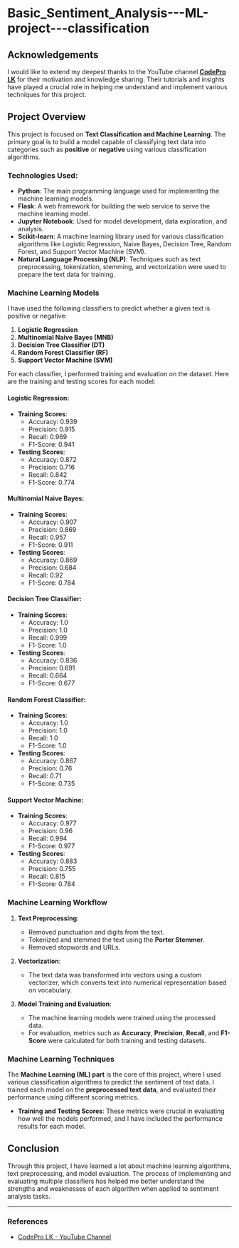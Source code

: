 # Basic_Sentiment_Analysis---ML-project---classification

## Acknowledgements

I would like to extend my deepest thanks to the YouTube channel **[CodePro LK](https://www.youtube.com/@codeprolk)** for their motivation and knowledge sharing. Their tutorials and insights have played a crucial role in helping me understand and implement various techniques for this project.

## Project Overview

This project is focused on **Text Classification and Machine Learning**. The primary goal is to build a model capable of classifying text data into categories such as **positive** or **negative** using various classification algorithms.

### Technologies Used:

- **Python**: The main programming language used for implementing the machine learning models.
- **Flask**: A web framework for building the web service to serve the machine learning model.
- **Jupyter Notebook**: Used for model development, data exploration, and analysis.
- **Scikit-learn**: A machine learning library used for various classification algorithms like Logistic Regression, Naive Bayes, Decision Tree, Random Forest, and Support Vector Machine (SVM).
- **Natural Language Processing (NLP)**: Techniques such as text preprocessing, tokenization, stemming, and vectorization were used to prepare the text data for training.

### Machine Learning Models

I have used the following classifiers to predict whether a given text is positive or negative:

1. **Logistic Regression**  
2. **Multinomial Naive Bayes (MNB)**  
3. **Decision Tree Classifier (DT)**  
4. **Random Forest Classifier (RF)**  
5. **Support Vector Machine (SVM)**  

For each classifier, I performed training and evaluation on the dataset. Here are the training and testing scores for each model:

#### Logistic Regression:
- **Training Scores**:
    - Accuracy: 0.939
    - Precision: 0.915
    - Recall: 0.969
    - F1-Score: 0.941
- **Testing Scores**:
    - Accuracy: 0.872
    - Precision: 0.716
    - Recall: 0.842
    - F1-Score: 0.774

#### Multinomial Naive Bayes:
- **Training Scores**:
    - Accuracy: 0.907
    - Precision: 0.869
    - Recall: 0.957
    - F1-Score: 0.911
- **Testing Scores**:
    - Accuracy: 0.869
    - Precision: 0.684
    - Recall: 0.92
    - F1-Score: 0.784

#### Decision Tree Classifier:
- **Training Scores**:
    - Accuracy: 1.0
    - Precision: 1.0
    - Recall: 0.999
    - F1-Score: 1.0
- **Testing Scores**:
    - Accuracy: 0.836
    - Precision: 0.691
    - Recall: 0.664
    - F1-Score: 0.677

#### Random Forest Classifier:
- **Training Scores**:
    - Accuracy: 1.0
    - Precision: 1.0
    - Recall: 1.0
    - F1-Score: 1.0
- **Testing Scores**:
    - Accuracy: 0.867
    - Precision: 0.76
    - Recall: 0.71
    - F1-Score: 0.735

#### Support Vector Machine:
- **Training Scores**:
    - Accuracy: 0.977
    - Precision: 0.96
    - Recall: 0.994
    - F1-Score: 0.977
- **Testing Scores**:
    - Accuracy: 0.883
    - Precision: 0.755
    - Recall: 0.815
    - F1-Score: 0.784

### Machine Learning Workflow

1. **Text Preprocessing**:
   - Removed punctuation and digits from the text.
   - Tokenized and stemmed the text using the **Porter Stemmer**.
   - Removed stopwords and URLs.

2. **Vectorization**:
   - The text data was transformed into vectors using a custom vectorizer, which converts text into numerical representation based on vocabulary.

3. **Model Training and Evaluation**:
   - The machine learning models were trained using the processed data.
   - For evaluation, metrics such as **Accuracy**, **Precision**, **Recall**, and **F1-Score** were calculated for both training and testing datasets.

### Machine Learning Techniques

The **Machine Learning (ML) part** is the core of this project, where I used various classification algorithms to predict the sentiment of text data. I trained each model on the **preprocessed text data**, and evaluated their performance using different scoring metrics.

- **Training and Testing Scores**: These metrics were crucial in evaluating how well the models performed, and I have included the performance results for each model.
  
## Conclusion

Through this project, I have learned a lot about machine learning algorithms, text preprocessing, and model evaluation. The process of implementing and evaluating multiple classifiers has helped me better understand the strengths and weaknesses of each algorithm when applied to sentiment analysis tasks.

---

### References

- [CodePro LK - YouTube Channel](https://www.youtube.com/@codeprolk)
